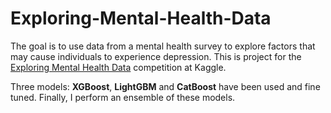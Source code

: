 # Exploring-Mental-Health-Data
The goal is to use data from a mental health survey to explore factors that may cause individuals to experience depression. 
This is project for the [Exploring Mental Health Data](https://www.kaggle.com/competitions/playground-series-s4e11) competition at Kaggle.

Three models: **XGBoost**, **LightGBM** and **CatBoost** have been used and fine tuned. Finally, I perform an ensemble of these models.
